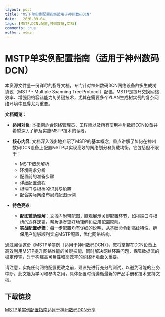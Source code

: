 ```yaml
---
layout: post
title: "MSTP单实例配置指南适用于神州数码DCN"
date:   2020-09-04
tags: [MSTP,DCN,配置,神州数码,文档]
comments: true
author: admin
---
```

# MSTP单实例配置指南（适用于神州数码DCN）

本资源文件是一份详尽的指导文档，专门针对神州数码DCN网络设备的多生成树协议（MSTP - Multiple Spanning Tree Protocol）配置。MSTP是提升交换网络效率、增强网络容错能力的关键技术，尤其在需要多个VLAN生成树实例的复杂网络环境中显得尤为重要。

**文档概览：**
- **适用对象**: 本指南适合网络管理员、工程师以及所有使用神州数码DCN设备并希望深入了解及实施MSTP技术的读者。
  
- **核心内容**: 文档深入浅出地介绍了MSTP的基本概念，重点讲解了如何在神州数码DCN设备上配置MSTP以实现高效的网络划分和负载均衡。它包括但不限于：
    - MSTP概念解析
    - 环境需求分析
    - 配置前的准备步骤
    - 详细配置流程
    - 根端口与根桥的识别与设置
    - 配合实际网络布局的配图示例

- **特色亮点**:
    - **配图辅助理解**：文档内附带配图，直观展示关键配置环节，如根端口与根桥的选择逻辑，帮助读者更好地理解和应用配置原则。
    - **实战配置步骤**：每一步配置均有详细的说明，从基础命令到高级特性，确保用户能够顺利实施MSTP配置，优化网络结构。

通过阅读这份《MSTP单实例（适用于神州数码DCN）》，您将掌握在DCN设备上高效利用MSTP提升网络性能的关键技能，同时解决网络环路问题，保障数据流的稳定传输，对于构建高可用性和高效率的网络环境至关重要。

请注意，实施任何网络配置更改之前，建议先进行充分的测试，以避免可能的业务中断。此文档为学习和参考之用，具体配置时请遵循最新的产品手册和技术支持文档。

## 下载链接

[MSTP单实例配置指南适用于神州数码DCN分享](https://pan.quark.cn/s/dab50266aad5)
